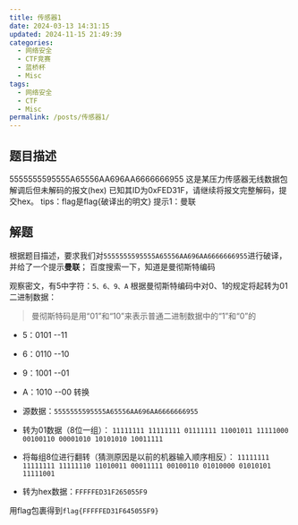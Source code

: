 ```yaml
---
title: 传感器1
date: 2024-03-13 14:31:15
updated: 2024-11-15 21:49:39
categories:
  - 网络安全
  - CTF竞赛
  - 蓝桥杯
  - Misc
tags:
  - 网络安全
  - CTF
  - Misc
permalink: /posts/传感器1/
---
```

## 题目描述
5555555595555A65556AA696AA6666666955 这是某压力传感器无线数据包解调后但未解码的报文(hex)  已知其ID为0xFED31F，请继续将报文完整解码，提交hex。 tips：flag是flag{破译出的明文} 提示1：曼联

## 解题
根据题目描述，要求我们对`5555555595555A65556AA696AA6666666955`进行破译，并给了一个提示**曼联**；
百度搜索一下，知道是曼彻斯特编码

观察密文，有5中字符：`5、6、9、A`
根据曼彻斯特编码中对0、1的规定将起转为01二进制数据：

> 曼彻斯特码是用“01”和“10”来表示普通二进制数据中的“1”和“0”的

- 5：0101 --11
- 6：0110 --10
- 9：1001 --01
- A：1010 --00
转换

- 源数据：`5555555595555A65556AA696AA6666666955`

- 转为01数据（8位一组）：
`11111111 11111111 01111111 11001011 11111000 00100110 00001010 10101010 10011111`

- 将每组8位进行翻转（猜测原因是以前的机器输入顺序相反）：
`11111111 11111111 11111110 11010011 00011111 00100110 01010000 01010101 11111001`

- 转为hex数据：`FFFFFED31F265055F9`

用flag包裹得到`flag{FFFFFED31F645055F9}`